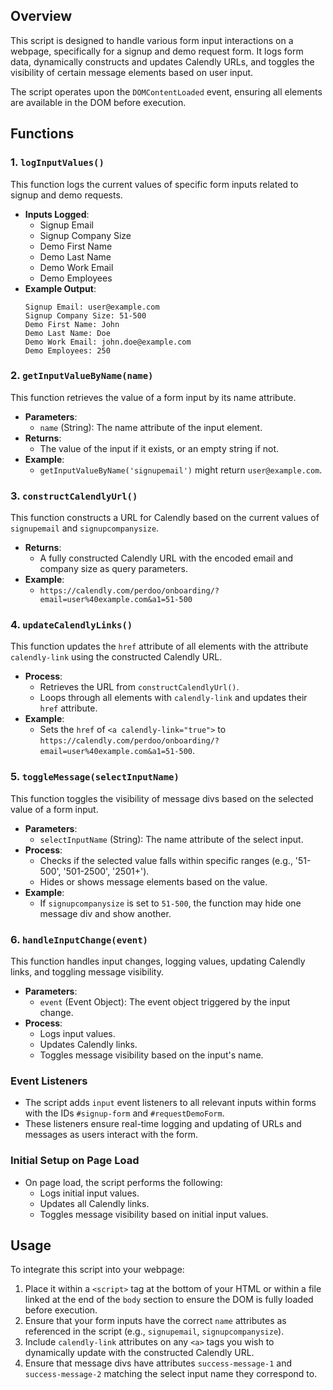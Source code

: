 ## Overview

This script is designed to handle various form input interactions on a webpage, specifically for a signup and demo request form. It logs form data, dynamically constructs and updates Calendly URLs, and toggles the visibility of certain message elements based on user input.

The script operates upon the `DOMContentLoaded` event, ensuring all elements are available in the DOM before execution.

## Functions

### 1. `logInputValues()`
This function logs the current values of specific form inputs related to signup and demo requests.

- **Inputs Logged**:
  - Signup Email
  - Signup Company Size
  - Demo First Name
  - Demo Last Name
  - Demo Work Email
  - Demo Employees
- **Example Output**:
  ```
  Signup Email: user@example.com
  Signup Company Size: 51-500
  Demo First Name: John
  Demo Last Name: Doe
  Demo Work Email: john.doe@example.com
  Demo Employees: 250
  ```

### 2. `getInputValueByName(name)`
This function retrieves the value of a form input by its name attribute.

- **Parameters**:
  - `name` (String): The name attribute of the input element.
- **Returns**:
  - The value of the input if it exists, or an empty string if not.
- **Example**:
  - `getInputValueByName('signupemail')` might return `user@example.com`.

### 3. `constructCalendlyUrl()`
This function constructs a URL for Calendly based on the current values of `signupemail` and `signupcompanysize`.

- **Returns**:
  - A fully constructed Calendly URL with the encoded email and company size as query parameters.
- **Example**:
  - `https://calendly.com/perdoo/onboarding/?email=user%40example.com&a1=51-500`

### 4. `updateCalendlyLinks()`
This function updates the `href` attribute of all elements with the attribute `calendly-link` using the constructed Calendly URL.

- **Process**:
  - Retrieves the URL from `constructCalendlyUrl()`.
  - Loops through all elements with `calendly-link` and updates their `href` attribute.
- **Example**:
  - Sets the `href` of `<a calendly-link="true">` to `https://calendly.com/perdoo/onboarding/?email=user%40example.com&a1=51-500`.

### 5. `toggleMessage(selectInputName)`
This function toggles the visibility of message divs based on the selected value of a form input.

- **Parameters**:
  - `selectInputName` (String): The name attribute of the select input.
- **Process**:
  - Checks if the selected value falls within specific ranges (e.g., '51-500', '501-2500', '2501+').
  - Hides or shows message elements based on the value.
- **Example**:
  - If `signupcompanysize` is set to `51-500`, the function may hide one message div and show another.

### 6. `handleInputChange(event)`
This function handles input changes, logging values, updating Calendly links, and toggling message visibility.

- **Parameters**:
  - `event` (Event Object): The event object triggered by the input change.
- **Process**:
  - Logs input values.
  - Updates Calendly links.
  - Toggles message visibility based on the input's name.

### Event Listeners
- The script adds `input` event listeners to all relevant inputs within forms with the IDs `#signup-form` and `#requestDemoForm`.
- These listeners ensure real-time logging and updating of URLs and messages as users interact with the form.

### Initial Setup on Page Load
- On page load, the script performs the following:
  - Logs initial input values.
  - Updates all Calendly links.
  - Toggles message visibility based on initial input values.

## Usage
To integrate this script into your webpage:
1. Place it within a `<script>` tag at the bottom of your HTML or within a file linked at the end of the `body` section to ensure the DOM is fully loaded before execution.
2. Ensure that your form inputs have the correct `name` attributes as referenced in the script (e.g., `signupemail`, `signupcompanysize`).
3. Include `calendly-link` attributes on any `<a>` tags you wish to dynamically update with the constructed Calendly URL.
4. Ensure that message divs have attributes `success-message-1` and `success-message-2` matching the select input name they correspond to.
